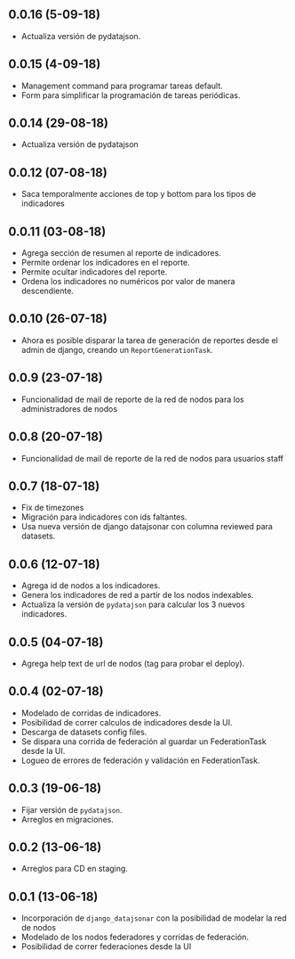 0.0.16 (5-09-18)
-------------------

* Actualiza versión de pydatajson.


0.0.15 (4-09-18)
-------------------

* Management command para programar tareas default.
* Form para simplificar la programación de tareas periódicas.


0.0.14 (29-08-18)
-------------------

* Actualiza versión de pydatajson


0.0.12 (07-08-18)
-------------------

* Saca temporalmente acciones de top y bottom para los tipos de indicadores


0.0.11 (03-08-18)
-------------------

* Agrega sección de resumen al reporte de indicadores.
* Permite ordenar los indicadores en el reporte.
* Permite ocultar indicadores del reporte.
* Ordena los indicadores no numéricos por valor de manera descendiente.

0.0.10 (26-07-18)
-------------------

* Ahora es posible disparar la tarea de generación de reportes desde el admin de django, creando un `ReportGenerationTask`.

0.0.9 (23-07-18)
-------------------

* Funcionalidad de mail de reporte de la red de nodos para los administradores de nodos

0.0.8 (20-07-18)
-------------------

* Funcionalidad de mail de reporte de la red de nodos para usuarios staff

0.0.7 (18-07-18)
-------------------

* Fix de timezones
* Migración para indicadores con ids faltantes.
* Usa nueva versión de django datajsonar con columna reviewed para datasets.



0.0.6 (12-07-18)
-------------------

* Agrega id de nodos a los indicadores.
* Genera los indicadores de red a partir de los nodos indexables.
* Actualiza la versión de `pydatajson` para calcular los 3 nuevos indicadores. 

0.0.5 (04-07-18)
-------------------

* Agrega help text de url de nodos (tag para probar el deploy).

0.0.4 (02-07-18)
-------------------

* Modelado de corridas de indicadores.
* Posibilidad de correr calculos de indicadores desde la UI.
* Descarga de datasets config files.
* Se dispara una corrida de federación al guardar un FederationTask desde la UI.
* Logueo de errores de federación y validación en FederationTask.

0.0.3 (19-06-18)
------------------

* Fijar versión de `pydatajson`.
* Arreglos en migraciones.

0.0.2 (13-06-18)
-------------------

* Arreglos para CD en staging. 

0.0.1 (13-06-18)
-------------------

* Incorporación de `django_datajsonar` con la posibilidad de modelar la red de nodos
* Modelado de los nodos federadores y corridas de federación.
* Posibilidad de correr federaciones desde la UI